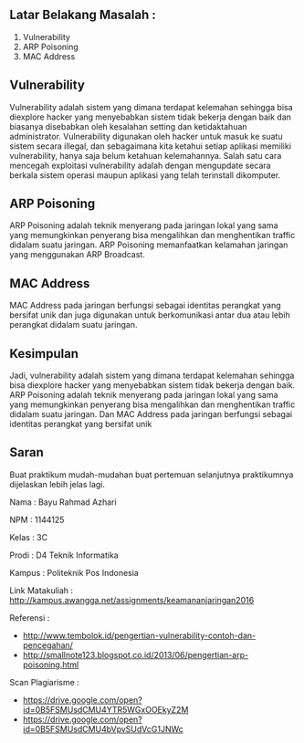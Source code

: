 ## Latar Belakang Masalah :
1. Vulnerability
2. ARP Poisoning
3. MAC Address


## Vulnerability
Vulnerability adalah sistem yang dimana terdapat kelemahan sehingga bisa diexplore hacker yang menyebabkan sistem tidak bekerja dengan baik dan biasanya disebabkan oleh kesalahan setting dan ketidaktahuan administrator. Vulnerability digunakan oleh hacker untuk masuk ke suatu sistem secara illegal, dan sebagaimana kita ketahui setiap aplikasi memiliki vulnerability, hanya saja belum ketahuan kelemahannya. Salah satu cara mencegah exploitasi vulnerability adalah dengan mengupdate secara berkala sistem operasi maupun aplikasi yang telah terinstall dikomputer.

## ARP Poisoning
ARP Poisoning adalah teknik menyerang pada jaringan lokal yang sama yang memungkinkan penyerang bisa mengalihkan dan menghentikan traffic didalam suatu jaringan. ARP Poisoning memanfaatkan kelamahan jaringan yang menggunakan ARP Broadcast.

## MAC Address
MAC Address pada jaringan berfungsi sebagai identitas perangkat yang bersifat unik dan juga digunakan untuk berkomunikasi antar dua atau lebih perangkat didalam suatu jaringan.

## Kesimpulan
Jadi, vulnerability adalah sistem yang dimana terdapat kelemahan sehingga bisa diexplore hacker yang menyebabkan sistem tidak bekerja dengan baik. ARP Poisoning adalah teknik menyerang pada jaringan lokal yang sama yang memungkinkan penyerang bisa mengalihkan dan menghentikan traffic didalam suatu jaringan. Dan MAC Address pada jaringan berfungsi sebagai identitas perangkat yang bersifat unik

## Saran
Buat praktikum mudah-mudahan buat pertemuan selanjutnya praktikumnya dijelaskan lebih jelas lagi.

Nama : Bayu Rahmad Azhari

NPM : 1144125

Kelas : 3C

Prodi : D4 Teknik Informatika

Kampus : Politeknik Pos Indonesia

Link Matakuliah : http://kampus.awangga.net/assignments/keamananjaringan2016

Referensi : 
* http://www.tembolok.id/pengertian-vulnerability-contoh-dan-pencegahan/
* http://smallnote123.blogspot.co.id/2013/06/pengertian-arp-poisoning.html

Scan Plagiarisme :
* https://drive.google.com/open?id=0B5FSMUsdCMU4YTR5WGxOOEkyZ2M 
* https://drive.google.com/open?id=0B5FSMUsdCMU4bVpvSUdVcG1JNWc

